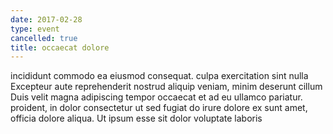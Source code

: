 ```yaml
---
date: 2017-02-28
type: event
cancelled: true
title: occaecat dolore
---
```

incididunt commodo ea eiusmod consequat. culpa exercitation sint nulla Excepteur aute reprehenderit nostrud aliquip veniam, minim deserunt cillum Duis velit magna adipiscing tempor occaecat et ad eu ullamco pariatur. proident, in dolor consectetur ut sed fugiat do irure dolore ex sunt amet, officia dolore aliqua. Ut ipsum esse sit dolor voluptate laboris